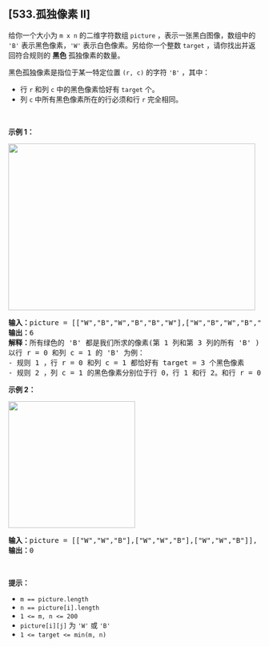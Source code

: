 ## [533.孤独像素 II]
<p>给你一个大小为 <code>m x n</code> 的二维字符数组 <code>picture</code> ，表示一张黑白图像，数组中的 <code>'B'</code> 表示黑色像素，<code>'W'</code> 表示白色像素。另给你一个整数 <code>target</code> ，请你找出并返回符合规则的 <strong>黑色</strong> 孤独像素的数量。</p>

<p>黑色孤独像素是指位于某一特定位置 <code>(r, c)</code> 的字符 <code>'B'</code> ，其中：</p>

<ul>
	<li>行 <code>r</code> 和列 <code>c</code> 中的黑色像素恰好有 <code>target</code> 个。</li>
	<li>列 <code>c</code> 中所有黑色像素所在的行必须和行 <code>r</code> 完全相同。</li>
</ul>

<p>&nbsp;</p>

<p><strong>示例 1：</strong></p>
<img alt="" src="https://assets.leetcode.com/uploads/2021/04/24/pixel2-1-grid.jpg" style="width: 493px; height: 333px;" />
<pre>
<strong>输入：</strong>picture = [["W","B","W","B","B","W"],["W","B","W","B","B","W"],["W","B","W","B","B","W"],["W","W","B","W","B","W"]], target = 3
<strong>输出：</strong>6
<strong>解释：</strong>所有绿色的 'B' 都是我们所求的像素(第 1 列和第 3 列的所有 'B' )
以行 r = 0 和列 c = 1 的 'B' 为例：
- 规则 1 ，行 r = 0 和列 c = 1 都恰好有 target = 3 个黑色像素 
- 规则 2 ，列 c = 1 的黑色像素分别位于行 0，行 1 和行 2。和行 r = 0 完全相同。
</pre>

<p><strong>示例 2：</strong></p>
<img alt="" src="https://assets.leetcode.com/uploads/2021/04/24/pixel2-2-grid.jpg" style="width: 253px; height: 253px;" />
<pre>
<strong>输入：</strong>picture = [["W","W","B"],["W","W","B"],["W","W","B"]], target = 1
<strong>输出：</strong>0
</pre>

<p>&nbsp;</p>

<p><strong>提示：</strong></p>

<ul>
	<li><code>m ==&nbsp;picture.length</code></li>
	<li><code>n ==&nbsp;picture[i].length</code></li>
	<li><code>1 &lt;= m, n &lt;= 200</code></li>
	<li><code>picture[i][j]</code> 为 <code>'W'</code> 或 <code>'B'</code></li>
	<li><code>1 &lt;= target &lt;= min(m, n)</code></li>
</ul>
